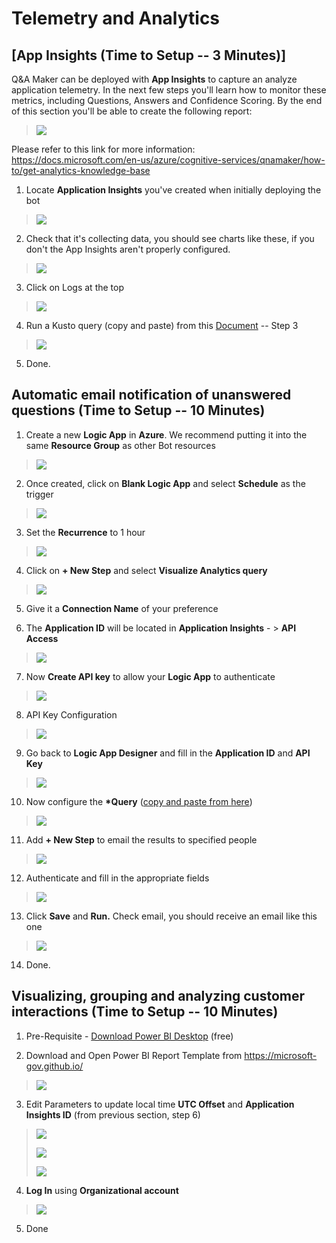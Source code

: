 Telemetry and Analytics 
=======================

[App Insights (Time to Setup -- 3 Minutes)]
-------------------------------------------------------

Q&A Maker can be deployed with **App Insights** to capture an analyze
application telemetry. In the next few steps you'll learn how to monitor
these metrics, including Questions, Answers and Confidence Scoring. By
the end of this section you'll be able to create the following report:

> ![](.//media/image24.png)

Please refer to this link for more information:
<https://docs.microsoft.com/en-us/azure/cognitive-services/qnamaker/how-to/get-analytics-knowledge-base>

1.  Locate **Application Insights** you've created when initially
    deploying the bot

> ![](.//media/image25.png)

2.  Check that it's collecting data, you should see charts like these,
    if you don't the App Insights aren't properly configured.

> ![](.//media/image26.png)

3.  Click on Logs at the top

> ![](.//media/image27.png)

4.  Run a Kusto query (copy and paste) from this
    [Document](https://docs.microsoft.com/en-us/azure/cognitive-services/qnamaker/how-to/get-analytics-knowledge-base)
    -- Step 3

> ![](.//media/image28.png)

5.  Done.

Automatic email notification of unanswered questions (Time to Setup -- 10 Minutes)
----------------------------------------------------------------------------------

1.  Create a new **Logic App** in **Azure**. We recommend putting it
    into the same **Resource Group** as other Bot resources

> ![](.//media/image29.png)

2.  Once created, click on **Blank Logic App** and select **Schedule**
    as the trigger

> ![](.//media/image30.png)

3.  Set the **Recurrence** to 1 hour

> ![](.//media/image31.png)

4.  Click on **+ New Step** and select **Visualize Analytics query**

> ![](.//media/image32.png)

5.  Give it a **Connection Name** of your preference

6.  The **Application ID** will be located in **Application Insights** -
    \> **API Access**

> ![](.//media/image33.png)

7.  Now **Create API key** to allow your **Logic App** to authenticate

> ![](.//media/image34.png)

8.  API Key Configuration

> ![](.//media/image35.png)

9.  Go back to **Logic App Designer** and fill in the **Application ID**
    and **API Key**

> ![](.//media/image36.png)

10. Now configure the **\*Query** ([copy and paste from
    here](https://docs.microsoft.com/en-us/azure/cognitive-services/qnamaker/how-to/get-analytics-knowledge-base#unanswered-questions))

> ![](.//media/image37.png)

11. Add **+ New Step** to email the results to specified people

> ![](.//media/image38.png)

12. Authenticate and fill in the appropriate fields

> ![](.//media/image39.png)

13. Click **Save** and **Run.** Check email, you should receive an email
    like this one

> ![](.//media/image40.png)

14. Done.

Visualizing, grouping and analyzing customer interactions (Time to Setup -- 10 Minutes)
---------------------------------------------------------------------------------------

1.  Pre-Requisite - [Download Power BI
    Desktop](https://www.microsoft.com/en-us/download/details.aspx?id=58494)
    (free)

2.  Download and Open Power BI Report Template from
    <https://microsoft-gov.github.io/>

> ![](.//media/image41.png)

3.  Edit Parameters to update local time **UTC Offset** and
    **Application Insights ID** (from previous section, step 6)

> ![](.//media/image42.png)
>
> ![](.//media/image43.png)
>
> ![](.//media/image44.png)

4.  **Log In** using **Organizational account**

> ![](.//media/image45.png)

5.  Done
